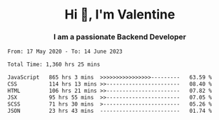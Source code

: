<h1 align="center">Hi 👋, I'm Valentine</h1>
<h3 align="center">I am a passionate Backend Developer</h3>
<!--START_SECTION:waka-->

```txt
From: 17 May 2020 - To: 14 June 2023

Total Time: 1,360 hrs 25 mins

JavaScript   865 hrs 3 mins  >>>>>>>>>>>>>>>>---------   63.59 %
CSS          114 hrs 13 mins >>-----------------------   08.40 %
HTML         106 hrs 21 mins >>-----------------------   07.82 %
JSX          95 hrs 55 mins  >>-----------------------   07.05 %
SCSS         71 hrs 30 mins  >------------------------   05.26 %
JSON         23 hrs 43 mins  -------------------------   01.74 %
```

<!--END_SECTION:waka-->

